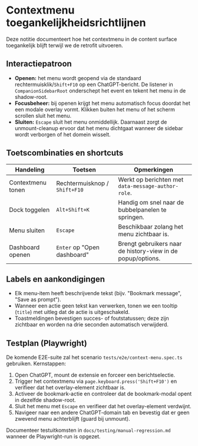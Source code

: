 # Contextmenu toegankelijkheidsrichtlijnen

Deze notitie documenteert hoe het contextmenu in de content surface toegankelijk blijft terwijl we de retrofit uitvoeren.

## Interactiepatroon

- **Openen:** het menu wordt geopend via de standaard rechtermuisklik/`Shift+F10` op een ChatGPT-bericht. De listener in `CompanionSidebarRoot` onderschept het event en tekent het menu in de shadow-root.
- **Focusbeheer:** bij openen krijgt het menu automatisch focus doordat het een modale overlay vormt. Klikken buiten het menu of het scherm scrollen sluit het menu.
- **Sluiten:** `Escape` sluit het menu onmiddellijk. Daarnaast zorgt de unmount-cleanup ervoor dat het menu dichtgaat wanneer de sidebar wordt verborgen of het domein wisselt.

## Toetscombinaties en shortcuts

| Handeling | Toetsen | Opmerkingen |
| --- | --- | --- |
| Contextmenu tonen | Rechtermuisknop / `Shift+F10` | Werkt op berichten met `data-message-author-role`. |
| Dock toggelen | `Alt+Shift+K` | Handig om snel naar de bubbelpanelen te springen. |
| Menu sluiten | `Escape` | Beschikbaar zolang het menu zichtbaar is. |
| Dashboard openen | `Enter` op "Open dashboard" | Brengt gebruikers naar de history-view in de popup/options. |

## Labels en aankondigingen

- Elk menu-item heeft beschrijvende tekst (bijv. "Bookmark message", "Save as prompt").
- Wanneer een actie geen tekst kan verwerken, tonen we een tooltip (`title`) met uitleg dat de actie is uitgeschakeld.
- Toastmeldingen bevestigen succes- of foutstatussen; deze zijn zichtbaar en worden na drie seconden automatisch verwijderd.

## Testplan (Playwright)

De komende E2E-suite zal het scenario `tests/e2e/context-menu.spec.ts` gebruiken. Kernstappen:

1. Open ChatGPT, mount de extensie en forceer een berichtselectie.
2. Trigger het contextmenu via `page.keyboard.press('Shift+F10')` en verifieer dat het overlay-element zichtbaar is.
3. Activeer de bookmark-actie en controleer dat de bookmark-modal opent in dezelfde shadow-root.
4. Sluit het menu met `Escape` en verifieer dat het overlay-element verdwijnt.
5. Navigeer naar een andere ChatGPT-domain tab en bevestig dat er geen zwevend menu achterblijft (guard bij unmount).

Documenteer testuitkomsten in `docs/testing/manual-regression.md` wanneer de Playwright-run is opgezet.
